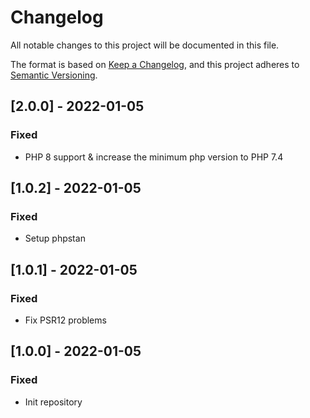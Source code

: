 # Changelog
All notable changes to this project will be documented in this file.

The format is based on [Keep a Changelog](https://keepachangelog.com/en/1.0.0/),
and this project adheres to [Semantic Versioning](https://semver.org/spec/v2.0.0.html).


## [2.0.0] - 2022-01-05
### Fixed
- PHP 8 support & increase the minimum php version to PHP 7.4

## [1.0.2] - 2022-01-05
### Fixed
- Setup phpstan

## [1.0.1] - 2022-01-05
### Fixed
- Fix PSR12 problems

## [1.0.0] - 2022-01-05
### Fixed
- Init repository
